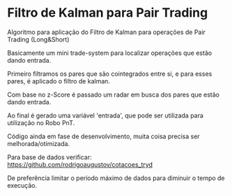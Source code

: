 # Filtro de Kalman para Pair Trading

Algoritmo para aplicação do Filtro de Kalman para operações de Pair Trading (Long&Short)

Basicamente um mini trade-system para localizar operações que estão dando entrada.

Primeiro filtramos os pares que são cointegrados entre si, e para esses pares, é aplicado o filtro de kalman.

Com base no z-Score é passado um radar em busca dos pares que estão dando entrada.

Ao final é gerado uma variável 'entrada', que pode ser utilizada para utilização no Robo PnT.

Código ainda em fase de desenvolvimento, muita coisa precisa ser melhorada/otimizada.

Para base de dados verificar: https://github.com/rodrigoaugustov/cotacoes_tryd 

De preferência limitar o período máximo de dados para diminuir o tempo de execução.
